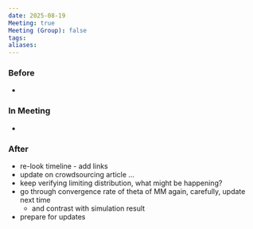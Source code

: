 ```yaml
---
date: 2025-08-19
Meeting: true
Meeting (Group): false
tags: 
aliases:
---
```


### Before
- 

### In Meeting
- 

### After
- re-look timeline - add links
- update on crowdsourcing article ...
- keep verifying limiting distribution, what might be happening?
- go through convergence rate of theta of MM again, carefully, update next time
	- and contrast with simulation result
- prepare for updates